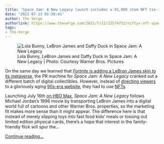 ```yaml
---
title: 'Space Jam: A New Legacy launch includes a 91,000 item NFT tie-in'
date: "2021-07-13 01:30:41"
author: The Verge
authorlink: https://www.theverge.com/2021/7/12/22574752/niftys-nft-space-jam-lebron-james-warner-looney-tunes
tags:
- The-Verge
---
```

<figure>
      <img alt="Lola Bunny, LeBron James and Daffy Duck in Space Jam: A New Legacy" src="https://cdn.vox-cdn.com/thumbor/lTXx1p-RXyBeIUEcD3vZwRdUou0=/189x0:1809x1080/1310x873/cdn.vox-cdn.com/uploads/chorus_image/image/69573829/rev_1_SJM_T1_0082_High_Res_JPEG.0.jpeg" />
        <figcaption>Lola Bunny, LeBron James and Daffy Duck in Space Jam: A New Legacy | Photo: Courtesy Warner Bros. Pictures</figcaption>
    </figure>

  <p id="2GpohM">On the same day we learned that <a href="https://www.theverge.com/2021/7/12/22570612/lebron-james-fortnite-skin-release-date"><em>Fortnite </em>is adding a LeBron James skin to its metaverse</a>, the PR machine for <em>Space Jam: A New Legacy</em> cranked out a different batch of digital collectibles. However, instead of <a href="https://www.theverge.com/2021/4/3/22365635/space-jam-sequel-new-legacy-first-trailer-1996-website">directing viewers</a> to a gloriously aging <a href="https://www.spacejam.com/1996/">90s-era website</a>, they had to use <a href="https://www.theverge.com/22310188/nft-explainer-what-is-blockchain-crypto-art-faq">NFTs</a>.</p>
<p id="fx4dhO">Launching July 16th <a href="https://www.theverge.com/2020/12/3/22150605/hbo-max-warner-bros-movies-2021-simultaneous-release-matrix-godzilla-suicide-squad-space-jam">on HBO Max</a>, <em>Space Jam: A New Legacy</em> follows Michael Jordan’s 1996 movie by transporting LeBron James into a digital world full of cartoons and other Warner Bros. properties, so the marketing fit makes more sense than it might appear. The difference here is that instead of merely slipping toys into fast food kids’ meals or tossing out limited edition physical cards, there’s a hope that interest in the family-friendly flick will spur the...</p>
  <p>
    <a href="https://www.theverge.com/2021/7/12/22574752/niftys-nft-space-jam-lebron-james-warner-looney-tunes">Continue reading&hellip;</a>
  </p>